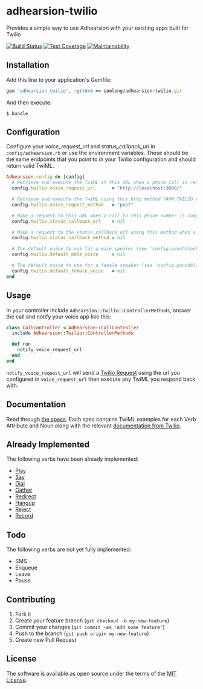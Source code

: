 # adhearsion-twilio

Provides a simple way to use Adhearsion with your existing apps built for Twilio

[![Build Status](https://travis-ci.org/somleng/adhearsion-twilio.png)](https://travis-ci.org/somleng/adhearsion-twilio)
[![Test Coverage](https://api.codeclimate.com/v1/badges/53eeb3962cc799a69441/test_coverage)](https://codeclimate.com/github/somleng/adhearsion-twilio/test_coverage)
[![Maintainability](https://api.codeclimate.com/v1/badges/53eeb3962cc799a69441/maintainability)](https://codeclimate.com/github/somleng/adhearsion-twilio/maintainability)

## Installation

Add this line to your application's Gemfile:

```ruby
gem 'adhearsion-twilio', :github => somleng/adhearsion-twilio.git
```

And then execute:

```shell
$ bundle
```

## Configuration

Configure your *voice_request_url* and *status_callback_url* in `config/adhearsion.rb` or use the environment variables.
These should be the same endpoints that you point to in your Twilio configuration and should return valid TwiML.

```ruby
Adhearsion.config do |config|
  # Retrieve and execute the TwiML at this URL when a phone call is received [AHN_TWILIO_VOICE_REQUEST_URL]
  config.twilio.voice_request_url      = "http://localhost:3000/"

  # Retrieve and execute the TwiML using this http method [AHN_TWILIO_VOICE_REQUEST_METHOD]
  config.twilio.voice_request_method   = "post"

  # Make a request to this URL when a call to this phone number is completed. [AHN_TWILIO_STATUS_CALLBACK_URL]
  config.twilio.status_callback_url    = nil

  # Make a request to the status_callback_url using this method when a call to this phone number is completed. [AHN_TWILIO_STATUS_CALLBACK_METHOD]
  config.twilio.status_callback_method = nil

  # The default voice to use for a male speaker (see 'config.punchblock.default_voice' for allowed values) [AHN_TWILIO_DEFAULT_MALE_VOICE]
  config.twilio.default_male_voice     = nil

  # The default voice to use for a female speaker (see 'config.punchblock.default_voice' for allowed values) [AHN_TWILIO_DEFAULT_FEMALE_VOICE]
  config.twilio.default_female_voice   = nil
end
```

## Usage

In your controller include `Adhearsion::Twilio::ControllerMethods`, answer the call and notify your voice app like this:

```ruby
class CallController < Adhearsion::CallController
  include Adhearsion::Twilio::ControllerMethods

  def run
    notify_voice_request_url
  end
end
```

`notify_voice_request_url` will send a [Twilio Request](http://www.twilio.com/docs/api/twiml/twilio_request) using the url you configured in `voice_request_url` then execute any TwiML you respond back with.

## Documentation

Read through [the specs](https://github.com/somleng/adhearsion-twilio/tree/master/spec/adhearsion/twilio). Each spec contains TwiML examples for each Verb Attribute and Noun along with the relevant [documentation from Twilio](http://www.twilio.com/docs/api/twiml).

## Already Implemented

The following verbs have been already implemented:

* [Play](https://github.com/somleng/adhearsion-twilio/blob/master/spec/adhearsion/twilio/play_spec.rb)
* [Say](https://github.com/somleng/adhearsion-twilio/blob/master/spec/adhearsion/twilio/say_spec.rb)
* [Dial](https://github.com/somleng/adhearsion-twilio/blob/master/spec/adhearsion/twilio/dial_spec.rb)
* [Gather](https://github.com/somleng/adhearsion-twilio/blob/master/spec/adhearsion/twilio/gather_spec.rb)
* [Redirect](https://github.com/somleng/adhearsion-twilio/blob/master/spec/adhearsion/twilio/redirect_spec.rb)
* [Hangup](https://github.com/somleng/adhearsion-twilio/blob/master/spec/adhearsion/twilio/hangup_spec.rb)
* [Reject](https://github.com/somleng/adhearsion-twilio/blob/master/spec/adhearsion/twilio/reject_spec.rb)
* [Record](https://github.com/somleng/adhearsion-twilio/blob/master/spec/adhearsion/twilio/record_spec.rb)

## Todo

The following verbs are not yet fully implemented:

* SMS
* Enqueue
* Leave
* Pause

## Contributing

1. Fork it
2. Create your feature branch (`git checkout -b my-new-feature`)
3. Commit your changes (`git commit -am 'Add some feature'`)
4. Push to the branch (`git push origin my-new-feature`)
5. Create new Pull Request

## License

The software is available as open source under the terms of the [MIT License](http://opensource.org/licenses/MIT).
